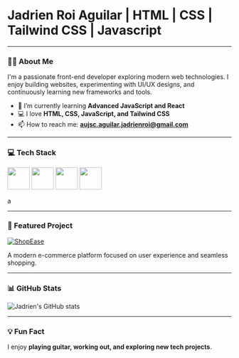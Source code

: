 # Jadrien Roi Aguilar | HTML | CSS | Tailwind CSS | Javascript

---

### 👨‍💻 About Me

I'm a passionate front-end developer exploring modern web technologies. I enjoy building websites, experimenting with UI/UX designs, and continuously learning new frameworks and tools.

- 🌱 I’m currently learning **Advanced JavaScript and React**
- 💻 I love **HTML, CSS, JavaScript, and Tailwind CSS**
- 📫 How to reach me: **aujsc.aguilar.jadrienroi@gmail.com**

---

### 💻 Tech Stack
<p align="left">
  <img src="https://skillicons.dev/icons?i=html" width="50" height="50"/>
  <img src="https://skillicons.dev/icons?i=css" width="50" height="50"/>
  <img src="https://skillicons.dev/icons?i=tailwind" width="50" height="50"/>
  <img src="https://skillicons.dev/icons?i=javascript" width="50" height="50"/>
</p>a

---

### 🚀 Featured Project

[![ShopEase](https://img.shields.io/badge/ShopEase-Ecommerce-blue?style=for-the-badge&logo=shopify&logoColor=white)](https://shop-ease.wuaze.com)

A modern e-commerce platform focused on user experience and seamless shopping.

---

### 📊 GitHub Stats

![Jadrien's GitHub stats](https://github-readme-stats.vercel.app/api?username=jadrienoofy&show_icons=true&theme=radical)

---

### 💡 Fun Fact

I enjoy **playing guitar, working out, and exploring new tech projects**.
